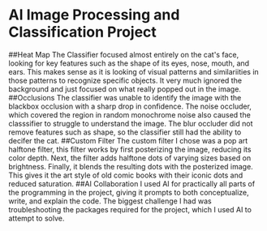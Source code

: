 # AI Image Processing and Classification Project
##Heat Map
The Classifier focused almost entirely on the cat's face, looking for key features such as the shape of its eyes, nose, mouth, and ears.
This makes sense as it is looking of visual patterns and similariities in those patterns to recognize specific objects.
It very much ignored the background and just focused on what really popped out in the image.
##Occlusions
The classifier was unable to identify the image with the blackbox occlusion with a sharp drop in confidence.
The noise occluder, which covered the region in random monochrome noise also caused the classsifier to struggle to understand the image.
The blur occluder did not remove features such as shape, so the classifier still had the ability to decifer the cat.
##Custom Filter
The custom filter I chose was a pop art halftone filter, this filter works by first posterizing the image, reducing its color depth.
Next, the filter adds halftone dots of varying sizes based on brightness.
Finally, it blends the resulting dots with the posterized image.
This gives it the art style of old comic books with their iconic dots and reduced saturation.
##AI Collaboration
I used AI for practically all parts of the programming in the project, giving it prompts to both conceptualize, write, and explain the code.
The biggest challenge I had was troubleshooting the packages required for the project, which I used AI to attempt to solve.
